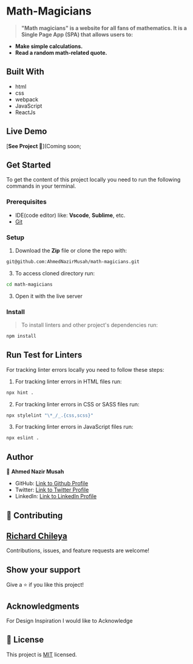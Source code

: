 # Math-Magicians


> **"Math magicians" is a website for all fans of mathematics. It is a Single Page App (SPA) that allows users to:**

- **Make simple calculations.**
- **Read a random math-related quote.**


## Built With

- html
- css
- webpack
- JavaScript
- ReactJs

## Live Demo

[**See Project 🚀**](Coming soon;

## Get Started

To get the content of this project locally you need to run the following commands in your terminal.

### Prerequisites
- IDE(code editor) like: **Vscode**, **Sublime**, etc. 
- [Git](https://www.linode.com/docs/guides/how-to-install-git-on-linux-mac-and-windows/)

### Setup
1. Download the **Zip** file or clone the repo with:
```bash
git@github.com:AhmedNazirMusah/math-magicians.git
```
3. To access cloned directory run:
```bash
cd math-magicians
```
3. Open it with the live server

### Install
> To install linters and other project's dependencies run:
```bash
npm install
```
## Run Test for Linters

For tracking linter errors locally you need to follow these steps:

1. For tracking linter errors in HTML files run:
```bash 
npx hint .
```

2. For tracking linter errors in CSS or SASS files run:

```bash
npx stylelint "\*_/_.{css,scss}"
```

3. For tracking linter errors in JavaScript files run:

```bash
npx eslint .
```

## Author

👤 **Ahmed Nazir Musah**

- GitHub: [Link to Github Profile](https://github.com/AhmedNazirMusah)
- Twitter: [Link to Twitter Profile](https://twitter.com/ahmednazirmusah)
- LinkedIn: [Link to LinkedIn Profile](https://www.linkedin.com/in/ahmed-nazir-musah-529956214)

## 🤝 Contributing
 ## [Richard Chileya](https://github.com/RichardChileya)

Contributions, issues, and feature requests are welcome!

## Show your support

Give a ⭐️ if you like this project!

## Acknowledgments
For Design Inspiration I would like to Acknowledge

## 📝 License

This project is [MIT](./LICENSE) licensed.
